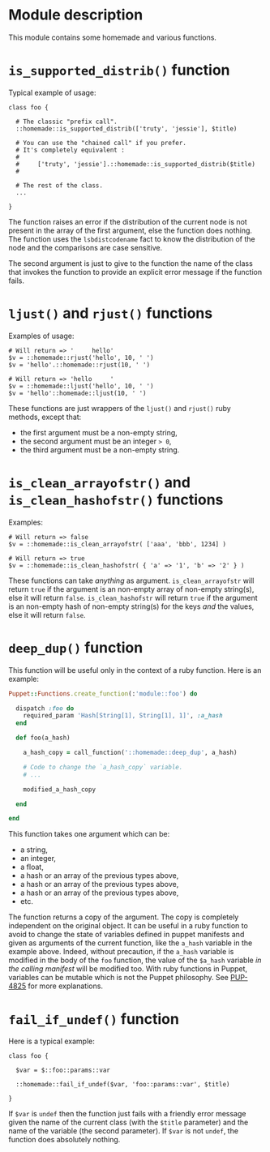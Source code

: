 # Module description

This module contains some homemade and various functions.


# `is_supported_distrib()` function

Typical example of usage:

```puppet
class foo {

  # The classic "prefix call".
  ::homemade::is_supported_distrib(['truty', 'jessie'], $title)

  # You can use the "chained call" if you prefer.
  # It's completely equivalent :
  #
  #     ['truty', 'jessie'].::homemade::is_supported_distrib($title)
  #

  # The rest of the class.
  ...

}
```

The function raises an error if the distribution of the
current node is not present in the array of the first
argument, else the function does nothing. The function
uses the `lsbdistcodename` fact to know the distribution
of the node and the comparisons are case sensitive.

The second argument is just to give to the function the
name of the class that invokes the function to provide
an explicit error message if the function fails.


# `ljust()` and `rjust()` functions

Examples of usage:

```puppet
# Will return => '     hello'
$v = ::homemade::rjust('hello', 10, ' ')
$v = 'hello'.::homemade::rjust(10, ' ')

# Will return => 'hello     '
$v = ::homemade::ljust('hello', 10, ' ')
$v = 'hello'::homemade::ljust(10, ' ')
```

These functions are just wrappers of the `ljust()` and
`rjust()` ruby methods, except that:
* the first argument must be a non-empty string,
* the second argument must be an integer `> 0`,
* the third argument must be a non-empty string.


# `is_clean_arrayofstr()` and `is_clean_hashofstr()` functions

Examples:

```puppet
# Will return => false
$v = ::homemade::is_clean_arrayofstr( ['aaa', 'bbb', 1234] )

# Will return => true
$v = ::homemade::is_clean_hashofstr( { 'a' => '1', 'b' => '2' } )
```

These functions can take *anything* as argument. `is_clean_arrayofstr`
will return `true` if the argument is an non-empty array of non-empty
string(s), else it will return `false`. `is_clean_hashofstr` will
return `true` if the argument is an non-empty hash of non-empty
string(s) for the keys *and* the values, else it will return `false`.


# `deep_dup()` function

This function will be useful only in the context of a ruby
function. Here is an example:

```ruby
Puppet::Functions.create_function(:'module::foo') do

  dispatch :foo do
    required_param 'Hash[String[1], String[1], 1]', :a_hash
  end

  def foo(a_hash)

    a_hash_copy = call_function('::homemade::deep_dup', a_hash)

    # Code to change the `a_hash_copy` variable.
    # ...

    modified_a_hash_copy

  end

end
```

This function takes one argument which can be:

- a string,
- an integer,
- a float,
- a hash or an array of the previous types above,
- a hash or an array of the previous types above,
- a hash or an array of the previous types above,
- etc.

The function returns a copy of the argument. The copy is
completely independent on the original object. It can be
useful in a ruby function to avoid to change the state of
variables defined in puppet manifests and given as arguments
of the current function, like the `a_hash` variable in the
example above. Indeed, without precaution, if the `a_hash`
variable is modified in the body of the `foo` function, the
value of the `$a_hash` variable *in the calling manifest*
will be modified too. With ruby functions in Puppet,
variables can be mutable which is not the Puppet philosophy.
See [PUP-4825](https://tickets.puppetlabs.com/browse/PUP-4825)
for more explanations.




# `fail_if_undef()` function

Here is a typical example:

```puppet
class foo {

  $var = $::foo::params::var

  ::homemade::fail_if_undef($var, 'foo::params::var', $title)

}
```

If `$var` is `undef` then the function just fails with a
friendly error message given the name of the current class
(with the `$title` parameter) and the name of the variable
(the second parameter). If `$var` is not `undef`, the
function does absolutely nothing.




